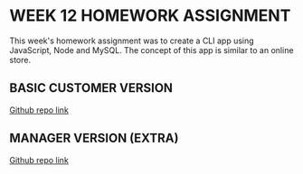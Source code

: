 # WEEK 12 HOMEWORK ASSIGNMENT

<p>This week's homework assignment was to create a CLI app using JavaScript, Node and MySQL. The concept of this app is similar to an online store.</p>

## BASIC CUSTOMER VERSION

<a href="https://github.com/August-Johnson/August-Johnson.github.io/tree/master/12-mysql/bamazon_cli/customer-app" target="_blank">Github repo link</a>

## MANAGER VERSION (EXTRA)

<a href="https://github.com/August-Johnson/August-Johnson.github.io/tree/master/12-mysql/bamazon_cli/manager-app" target="_blank">Github repo link</a>
